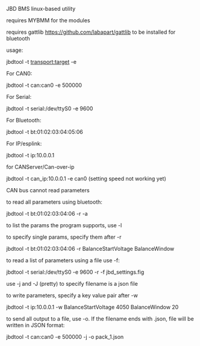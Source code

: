 
JBD BMS linux-based utility

requires MYBMM for the modules

requires gattlib https://github.com/labapart/gattlib to be installed for bluetooth

usage:

jbdtool -t <transport:target> -e <transport opts>


For CAN0:

jbdtool -t can:can0 -e 500000

For Serial:

jbdtool -t serial:/dev/ttyS0 -e 9600

For Bluetooth:

jbdtool -t bt:01:02:03:04:05:06

For IP/esplink:

jbdtool -t ip:10.0.0.1 

for CANServer/Can-over-ip

jbdtool -t can_ip:10.0.0.1 -e can0 (setting speed not working yet)


CAN bus cannot read parameters

to read all parameters using bluetooth:

jbdtool -t bt:01:02:03:04:06 -r -a

to list the params the program supports, use -l

to specify single params, specify them after -r

jbdtool -t bt:01:02:03:04:06 -r BalanceStartVoltage BalanceWindow

to read a list of parameters using a file use -f:

jbdtool -t serial:/dev/ttyS0 -e 9600 -r -f jbd_settings.fig

use -j and -J (pretty) to specify filename is a json file


to write parameters, specify a key value pair after -w

jbdtool -t ip:10.0.0.1 -w BalanceStartVoltage 4050 BalanceWindow 20


to send all output to a file, use -o.   If the filename ends with .json, file will be written in JSON format:

jbdtool -t can:can0 -e 500000 -j -o pack_1.json
